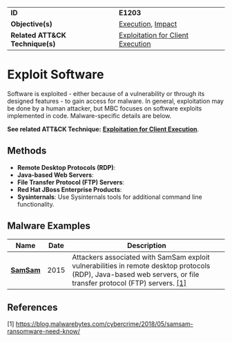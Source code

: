 |||
|---------|------------------------|
|**ID**|**E1203**|
|**Objective(s)**|[Execution](https://github.com/MBCProject/mbc-markdown/tree/master/execution), [Impact](https://github.com/MBCProject/mbc-markdown/tree/master/impact)|
|**Related ATT&CK Technique(s)**| [Exploitation for Client Execution](https://attack.mitre.org/techniques/T1203)|

Exploit Software
================
Software is exploited - either because of a vulnerability or through its designed features - to gain access for malware. In general, exploitation may be done by a human attacker, but MBC focuses on software exploits implemented in code. Malware-specific details are below.

**See related ATT&CK Technique:** [**Exploitation for Client Execution**](https://attack.mitre.org/techniques/T1203).

Methods
-------
* **Remote Desktop Protocols (RDP)**: 
* **Java-based Web Servers**: 
* **File Transfer Protocol (FTP) Servers**:
* **Red Hat JBoss Enterprise Products**:
* **Sysinternals**: Use Sysinternals tools for additional command line functionality.

Malware Examples
----------------
|Name|Date|Description|
|-----------------------------|--------|-----------------------------|
|[**SamSam**](https://github.com/MBCProject/mbc-markdown/blob/master/xample-malware/samsam.md)|2015|Attackers associated with SamSam exploit vulnerabilities in remote desktop protocols (RDP), Java-based web servers, or file transfer protocol (FTP) servers. [[1]](#1)|

References
----------
<a name="1">[1]</a> https://blog.malwarebytes.com/cybercrime/2018/05/samsam-ransomware-need-know/
